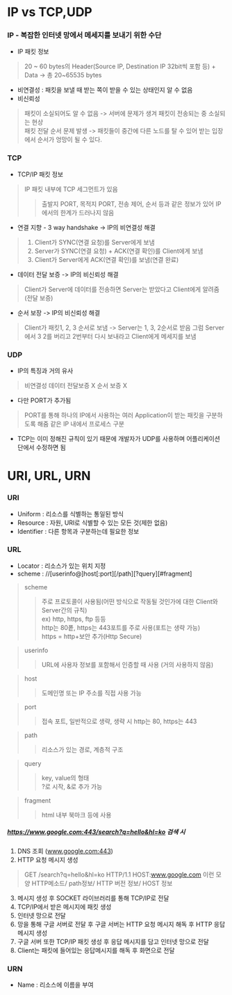 
# IP vs TCP,UDP
### IP - 복잡한 인터넷 망에서 메세지를 보내기 위한 수단
- IP 패킷 정보
> 20 ~ 60 bytes의 Header(Source IP, Destination IP 32bit씩 포함 등) + Data -> 총 20~65535 bytes
- 비연결성 : 패킷을 보낼 때 받는 쪽이 받을 수 있는 상태인지 알 수 없음<br/>
- 비신뢰성 
> 패킷이 소실되어도 알 수 없음 -> 서버에 문제가 생겨 패킷이 전송되는 중 소실되는 현상<br/>
> 패킷 전달 순서 문제 발생 -> 패킷들이 중간에 다른 노드를 탈 수 있어 받는 입장에서 순서가 엉망이 될 수 있다.<br/>

### TCP
- TCP/IP 패킷 정보
> IP 패킷 내부에 TCP 세그먼트가 있음
> > 출발지 PORT, 목적지 PORT, 전송 제어, 순서 등과 같은 정보가 있어 IP에서의 한계가 드러나지 않음
- 연결 지향 - 3 way handshake -> IP의 비연결성 해결
> 1. Client가 SYNC(연결 요청)를 Server에게 보냄
> 2. Server가 SYNC(연결 요청) + ACK(연결 확인)를 Client에게 보냄
> 3. Client가 Server에게 ACK(연결 확인)를 보냄(연결 완료)
- 데이터 전달 보증 -> IP의 비신뢰성 해결
> Client가 Server에 데이터를 전송하면 Server는 받았다고 Client에게 알려줌 (전달 보증)
- 순서 보장 -> IP의 비신뢰성 해결<br/>
> Client가 패킷1, 2, 3 순서로 보냄 -> Server는 1, 3, 2순서로 받음
> 그럼 Server에서 3 2를 버리고 2번부터 다시 보내라고 Client에게 메세지를 보냄 

### UDP
- IP의 특징과 거의 유사
> 비연결성
> 데이터 전달보증 X
> 순서 보증 X
- 다만 PORT가 추가됨
> PORT를 통해 하나의 IP에서 사용하는 여러 Application이 받는 패킷을 구분하도록 해줌
> 같은 IP 내에서 프로세스 구분
- TCP는 이미 정해진 규칙이 있기 때문에 개발자가 UDP를 사용하며 어플리케이션 단에서 수정하면 됨


# URI, URL, URN
### URI
- Uniform : 리소스를 식별하는 통일된 방식
- Resource : 자원, URI로 식별할 수 있는 모든 것(제한 없음)
- Identifier : 다른 항목과 구분하는데 필요한 정보

### URL
- Locator : 리소스가 있는 위치 지정
- scheme : //[userinfo@]host[:port][/path][?query][#fragment]
> scheme
> > 주로 프로토콜이 사용됨(어떤 방식으로 작동될 것인가에 대한 Client와 Server간의 규칙)<br/>
> > ex) http, https, ftp 등등<br/>
> > http는 80퐅, https는 443포트를 주로 사용(포트는 생략 가능)<br/>
> > https = http+보안 추가(Http Secure)<br/>

> userinfo
> > URL에 사용자 정보를 포함해서 인증할 때 사용 (거의 사용하지 않음)

> host
> > 도메인명 또는 IP 주소를 직접 사용 가능

> port
> > 접속 포트, 일반적으로 생략, 생략 시 http는 80, https는 443

> path
> > 리소스가 있는 경로, 계층적 구조 <br/>

> query
> > key, value의 형태<br/>
> > ?로 시작, &로 추가 가능

> fragment
> > html 내부 북마크 등에 사용

##### https://www.google.com:443/search?q=hello&hl=ko 검색 시
1. DNS 조회 (www.google.com:443)
2. HTTP 요청 메시지 생성
> GET /search?q=hello&hl=ko HTTP/1.1 HOST:www.google.com 이런 모양
> HTTP메소드/ path정보/ HTTP 버전 정보/ HOST 정보
3. 메시지 생성 후 SOCKET 라이브러리를 통해 TCP/IP로 전달
4. TCP/IP에서 받은 메시지에 패킷 생성
5. 인터넷 망으로 전달
6. 망을 통해 구글 서버로 전달 후 구글 서버는 HTTP 요청 메시지 해독 후 HTTP 응답 메시지 생성
7. 구글 서버 또한 TCP/IP 패킷 생성 후 응답 메시지를 담고 인터넷 망으로 전달
8. Client는 패킷에 들어있는 응답메시지를 해독 후 화면으로 전달


### URN
- Name : 리소스에 이름을 부여

